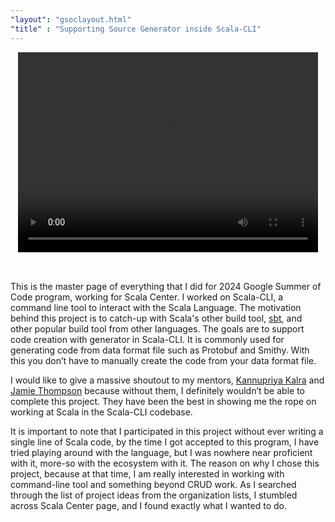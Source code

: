 ```yaml
---
"layout": "gsoclayout.html"
"title" : "Supporting Source Generator inside Scala-CLI"
---
```



<video style="display: block;margin: auto;padding-bottom: 2rem;" width="480" height="320" controls>
  <source src="../img/scala-cli-demo.mp4" type="video/mp4">
</video>

This is the master page of everything that I did for 2024 Google Summer of Code program, working for Scala Center. I worked on Scala-CLI, a command line tool to interact with the Scala Language. The motivation behind this project is to catch-up with Scala's other build tool, [sbt]("https://www.scala-sbt.org/"), and other popular build tool from other languages. The goals are to support code creation with generator in Scala-CLI. It is commonly used for generating code from data format file such as Protobuf and Smithy. With this you don’t have to manually create the code from your data format file.

I would like to give a massive shoutout to my mentors, [Kannupriya Kalra]("https://www.linkedin.com/in/kannupriyakalra/") and [Jamie Thompson](https://www.linkedin.com/in/james-richard-thompson/)  because without them, I definitely wouldn’t be able to complete this project. They have been the best in showing me the rope on working at Scala in the Scala-CLI codebase.

It is important to note that I participated in this project without ever writing a single line of Scala code, by the time I got accepted to this program, I have tried playing around with the language, but I was nowhere near proficient with it, more-so with the ecosystem with it. The reason on why I chose this project, because at that time, I am really interested in working with command-line tool and something beyond CRUD work. As I searched through the list of project ideas from the organization lists, I stumbled across Scala Center page, and I found exactly what I wanted to do.